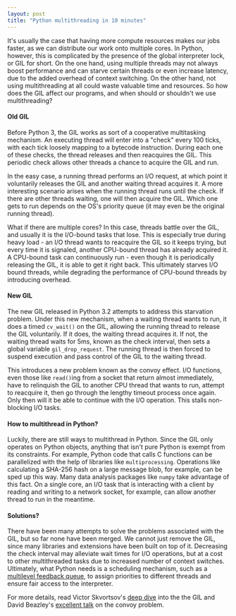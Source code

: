 ```yaml
---
layout: post
title: "Python multithreading in 10 minutes"
---
```


It's usually the case that having more compute resources makes our jobs faster, as we can distribute our work onto multiple cores. In Python, however, this is complicated by the presence of the global interpreter lock, or GIL for short. On the one hand, using multiple threads may not always boost performance and can starve certain threads or even increase latency, due to the added overhead of context switching. On the other hand, not using multithreading at all could waste valuable time and resources. So how does the GIL affect our programs, and when should or shouldn't we use multithreading?

#### Old GIL
Before Python 3, the GIL works as sort of a cooperative multitasking mechanism. An executing thread will enter into a "check" every 100 ticks, with each tick loosely mapping to a bytecode instruction. During each one of these checks, the thread releases and then reacquires the GIL. This periodic check allows other threads a chance to acquire the GIL and run.

In the easy case, a running thread performs an I/O request, at which point it voluntarily releases the GIL and another waiting thread acquires it. A more interesting scenario arises when the running thread runs until the check. If there are other threads waiting, one will then acquire the GIL. Which one gets to run depends on the OS's priority queue (it may even be the original running thread).

What if there are multiple cores? In this case, threads battle over the GIL, and usually it is the I/O-bound tasks that lose. This is especially true during heavy load - an I/O thread wants to reacquire the GIL so it keeps trying, but every time it is signaled, another CPU-bound thread has already acquired it. A CPU-bound task can continuously run - even though it is periodically releasing the GIL, it is able to get it right back. This ultimately starves I/O bound threads, while degrading the performance of CPU-bound threads by introducing overhead.

#### New GIL
The new GIL released in Python 3.2 attempts to address this starvation problem. Under this new mechanism, when a waiting thread wants to run, it does a timed `cv_wait()` on the GIL, allowing the running thread to release the GIL voluntarily. If it does, the waiting thread acquires it. If not, the waiting thread waits for 5ms, known as the check interval, then sets a global variable `gil_drop_request`. The running thread is then forced to suspend execution and pass control of the GIL to the waiting thread.

This introduces a new problem known as the convoy effect. I/O functions, even those like `read()`ing from a socket that return almost immediately, have to relinquish the GIL to another CPU thread that wants to run, attempt to reacquire it, then go through the lengthy timeout process once again. Only then will it be able to continue with the I/O operation. This stalls non-blocking I/O tasks.

#### How to multithread in Python?
Luckily, there are still ways to multithread in Python. Since the GIL only operates on Python objects, anything that isn't pure Python is exempt from its constraints. For example, Python code that calls C functions can be parallelized with the help of libraries like `multiprocessing`. Operations like calculating a SHA-256 hash on a large message blob, for example, can be sped up this way. Many data analysis packages like `numpy` take advantage of this fact. On a single core, an I/O task that is interacting with a client by reading and writing to a network socket, for example, can allow another thread to run in the meantime.

#### Solutions?
There have been many attempts to solve the problems associated with the GIL, but so far none have been merged. We cannot just remove the GIL, since many libraries and extensions have been built on top of it. Decreasing the check interval may alleviate wait times for I/O operations, but at a cost to other multithreaded tasks due to increased number of context switches. Ultimately, what Python needs is a scheduling mechanism, such as a [multilevel feedback queue](https://en.wikipedia.org/wiki/Multilevel_feedback_queue), to assign priorities to different threads and ensure fair access to the interpreter.

For more details, read Victor Skvortsov's [deep dive](https://tenthousandmeters.com/blog/python-behind-the-scenes-13-the-gil-and-its-effects-on-python-multithreading/) into the the GIL and
David Beazley's [excellent talk](https://www.youtube.com/watch?v=Obt-vMVdM8s) on the convoy problem.
